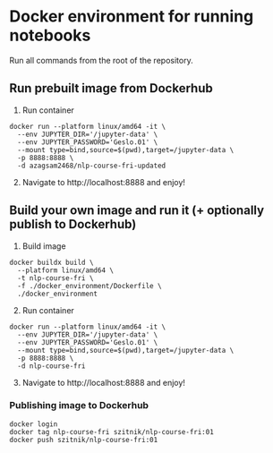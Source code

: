# Docker environment for running notebooks

Run all commands from the root of the repository.

## Run prebuilt image from Dockerhub

1. Run container

```
docker run --platform linux/amd64 -it \
  --env JUPYTER_DIR='/jupyter-data' \
  --env JUPYTER_PASSWORD='Geslo.01' \
  --mount type=bind,source=$(pwd),target=/jupyter-data \
  -p 8888:8888 \
  -d azagsam2468/nlp-course-fri-updated
```

2. Navigate to http://localhost:8888 and enjoy!

## Build your own image and run it (+ optionally publish to Dockerhub)

1. Build image

```
docker buildx build \
  --platform linux/amd64 \
  -t nlp-course-fri \
  -f ./docker_environment/Dockerfile \
  ./docker_environment
```

2. Run container

```
docker run --platform linux/amd64 -it \
  --env JUPYTER_DIR='/jupyter-data' \
  --env JUPYTER_PASSWORD='Geslo.01' \
  --mount type=bind,source=$(pwd),target=/jupyter-data \
  -p 8888:8888 \
  -d nlp-course-fri
```

3. Navigate to http://localhost:8888 and enjoy!

### Publishing image to Dockerhub

```
docker login
docker tag nlp-course-fri szitnik/nlp-course-fri:01
docker push szitnik/nlp-course-fri:01
```